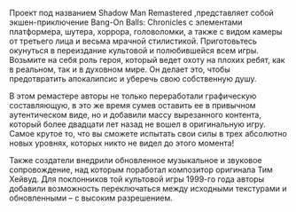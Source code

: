 Проект под названием Shadow Man Remastered ,представляет собой экшен-приключение Bang-On Balls: Chronicles с элементами платформера, шутера, хоррора, головоломки, а также с видом камеры от третьего лица и весьма мрачной стилистикой. Приготовьтесь окунуться в переиздание культовой и полюбившейся всем игры. Возьмите на себя роль героя, который ведет охоту на плохих ребят, как в реальном, так и в духовном мире. Он делает это, чтобы предотвратить апокалипсис и уберечь свою собственную душу.

В этом ремастере авторы не только переработали графическую составляющую, в это же время сумев оставить ее в привычном аутентическом виде, но и добавили массу вырезанного контента, который более двадцати лет назад не вошел в оригинальную игру. Самое крутое то, что вы сможете испытать свои силы в трех абсолютно новых уровнях, которых никто не видел до этого момента!

Также создатели внедрили обновленное музыкальное и звуковое сопровождение, над которым поработал композитор оригинала Тим Хейвуд. Для поклонников той культовой игры 1999-го года авторы добавили возможность переключаться между исходными текстурами и обновленными – с высоким разрешением.